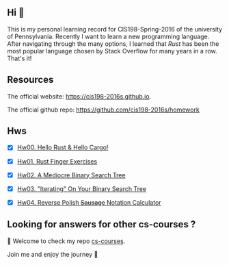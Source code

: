 ## Hi 👋

This is my personal learning record for CIS198-Spring-2016 of the university of Pennsylvania. Recently I want to learn a new programming language. After navigating through the many options, I learned that *Rust* has been the most popular language chosen by Stack Overflow for many years in a row. That's it!

## Resources

The official website: <https://cis198-2016s.github.io>. 

The official github repo: <https://github.com/cis198-2016s/homework>

## Hws

- [x] [Hw00. Hello Rust & Hello Cargo!](./Hws/hw00)
- [x] [Hw01. Rust Finger Exercises](./Hws/hw01)
- [x] [Hw02. A Mediocre Binary Search Tree](./Hws/hw02)
- [x] [Hw03. "Iterating" On Your Binary Search Tree](./Hws/hw03)
- [x] [Hw04. Reverse Polish ~~Sausage~~ Notation Calculator](./Hws/hw04)


## Looking for answers for other cs-courses ?

:hugs: Welcome to check my repo [cs-courses](https://github.com/MartinLwx/cs-courses). 



Join me and enjoy the journey :rocket:

